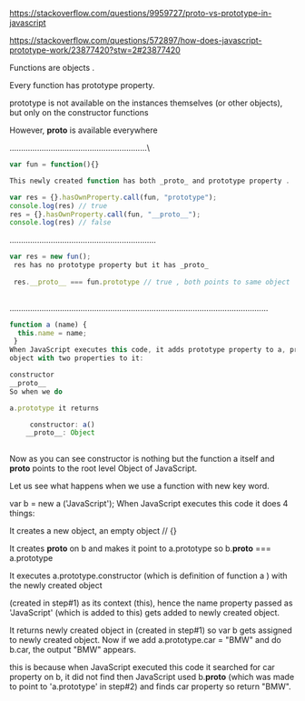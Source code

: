 https://stackoverflow.com/questions/9959727/proto-vs-prototype-in-javascript

https://stackoverflow.com/questions/572897/how-does-javascript-prototype-work/23877420?stw=2#23877420


Functions are objects .


Every function has prototype property.

prototype is not available on the instances themselves (or other objects), but only on the constructor functions

However, __proto__ is available everywhere


............................................................\
```javascript
var fun = function(){}

This newly created function has both _proto_ and prototype property .

var res = {}.hasOwnProperty.call(fun, "prototype");
console.log(res) // true
res = {}.hasOwnProperty.call(fun, "__proto__");
console.log(res) // false

```


................................................................
```javascript
var res = new fun();
 res has no prototype property but it has _proto_
 
 res.__proto__ === fun.prototype // true , both points to same object
 

```

.................................................................................................................
```javascript
function a (name) {
  this.name = name;
 }
When JavaScript executes this code, it adds prototype property to a, prototype property is an 
object with two properties to it:

constructor
__proto__
So when we do

a.prototype it returns

     constructor: a()
    __proto__: Object
    
```


Now as you can see constructor is nothing but the function a itself and __proto__ points to 
the root level Object of JavaScript.

Let us see what happens when we use a function with new key word.

var b = new a ('JavaScript');
When JavaScript executes this code it does 4 things:

It creates a new object, an empty object // {}

It creates __proto__ on b and makes it point to a.prototype so b.__proto__ === a.prototype

It executes a.prototype.constructor (which is definition of function a ) with the newly created object 

(created in step#1) as its context (this), hence the name property passed as 'JavaScript' (which is added to this) 
gets added to newly created object.

It returns newly created object in (created in step#1) so var b gets assigned to newly created object.
Now if we add a.prototype.car = "BMW" and do  b.car, the output "BMW" appears.

this is because when JavaScript executed this code it searched for car property on b, 
it did not find then JavaScript used b.__proto__ (which was made to point to 'a.prototype' in step#2) 
and finds car property so return "BMW".

